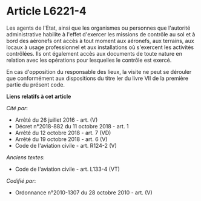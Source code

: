 # Article L6221-4

Les agents de l'Etat, ainsi que les organismes ou personnes que l'autorité administrative habilite à l'effet d'exercer les
missions de contrôle au sol et à bord des aéronefs ont accès à tout moment aux aéronefs, aux terrains, aux locaux à usage
professionnel et aux installations où s'exercent les activités contrôlées. Ils ont également accès aux documents de toute
nature en relation avec les opérations pour lesquelles le contrôle est exercé.

En cas d'opposition du responsable des lieux, la visite ne peut se dérouler que conformément aux dispositions du titre Ier du
livre VII de la première partie du présent code.

**Liens relatifs à cet article**

_Cité par_:

  - Arrêté du 26 juillet 2016 - art. (V)
  - Décret n°2018-882 du 11 octobre 2018 - art. 1
  - Arrêté du 12 octobre 2018 - art. 7 (VD)
  - Arrêté du 19 octobre 2018 - art. 6 (V)
  - Code de l'aviation civile - art. R124-2 (V)

_Anciens textes_:

  - Code de l'aviation civile - art. L133-4 (VT)

_Codifié par_:

  - Ordonnance n°2010-1307 du 28 octobre 2010 - art. (V)
